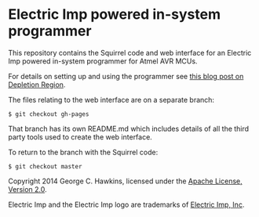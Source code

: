 # Electric Imp powered in-system programmer

This repository contains the Squirrel code and web interface for an Electric Imp powered in-system programmer for Atmel AVR MCUs.

For details on setting up and using the programmer see [this blog post on Depletion Region](http://depletionregion.blogspot.ch/2014/07/imp-powered-in-system-programmer.html#atmega328).

The files relating to the web interface are on a separate branch:

    $ git checkout gh-pages

That branch has its own README.md which includes details of all the third party tools used to create the web interface.

To return to the branch with the Squirrel code:

    $ git checkout master

Copyright 2014 George C. Hawkins, licensed under the [Apache License, Version 2.0](http://www.apache.org/licenses/LICENSE-2.0).

Electric Imp and the Electric Imp logo are trademarks of [Electric Imp, Inc](http://electricimp.com/).
